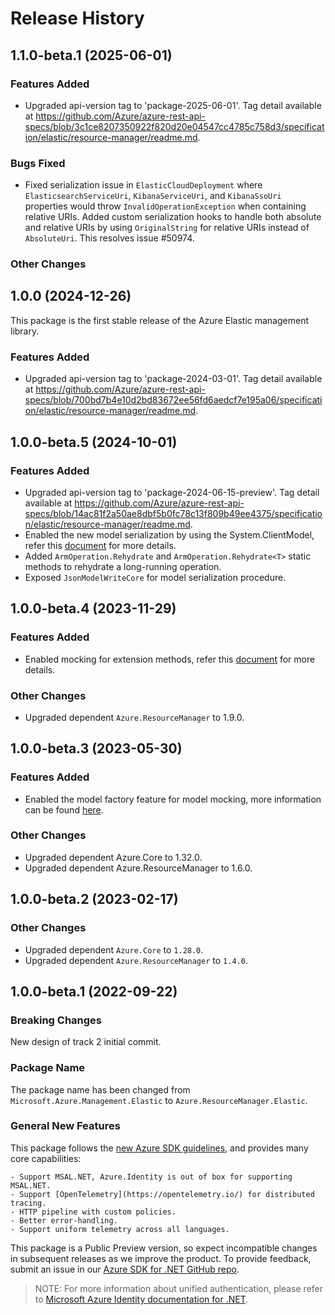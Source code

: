 # Release History

## 1.1.0-beta.1 (2025-06-01)

### Features Added

- Upgraded api-version tag to 'package-2025-06-01'. Tag detail available at https://github.com/Azure/azure-rest-api-specs/blob/3c1ce8207350922f820d20e04547cc4785c758d3/specification/elastic/resource-manager/readme.md.

### Bugs Fixed

- Fixed serialization issue in `ElasticCloudDeployment` where `ElasticsearchServiceUri`, `KibanaServiceUri`, and `KibanaSsoUri` properties would throw `InvalidOperationException` when containing relative URIs. Added custom serialization hooks to handle both absolute and relative URIs by using `OriginalString` for relative URIs instead of `AbsoluteUri`. This resolves issue #50974.

### Other Changes

## 1.0.0 (2024-12-26)

This package is the first stable release of the Azure Elastic management library.

### Features Added

- Upgraded api-version tag to 'package-2024-03-01'. Tag detail available at https://github.com/Azure/azure-rest-api-specs/blob/700bd7b4e10d2bd83672ee56fd6aedcf7e195a06/specification/elastic/resource-manager/readme.md.

## 1.0.0-beta.5 (2024-10-01)

### Features Added

- Upgraded api-version tag to 'package-2024-06-15-preview'. Tag detail available at https://github.com/Azure/azure-rest-api-specs/blob/14ac81f2a50ae8dbf5b0fc78c13f809b49ee4375/specification/elastic/resource-manager/readme.md.
- Enabled the new model serialization by using the System.ClientModel, refer this [document](https://aka.ms/azsdk/net/mrw) for more details.
- Added `ArmOperation.Rehydrate` and `ArmOperation.Rehydrate<T>` static methods to rehydrate a long-running operation.
- Exposed `JsonModelWriteCore` for model serialization procedure.

## 1.0.0-beta.4 (2023-11-29)

### Features Added

- Enabled mocking for extension methods, refer this [document](https://aka.ms/azsdk/net/mocking) for more details.

### Other Changes

- Upgraded dependent `Azure.ResourceManager` to 1.9.0.

## 1.0.0-beta.3 (2023-05-30)

### Features Added

- Enabled the model factory feature for model mocking, more information can be found [here](https://azure.github.io/azure-sdk/dotnet_introduction.html#dotnet-mocking-factory-builder).

### Other Changes

- Upgraded dependent Azure.Core to 1.32.0.
- Upgraded dependent Azure.ResourceManager to 1.6.0.

## 1.0.0-beta.2 (2023-02-17)

### Other Changes

- Upgraded dependent `Azure.Core` to `1.28.0`.
- Upgraded dependent `Azure.ResourceManager` to `1.4.0`.

## 1.0.0-beta.1 (2022-09-22)

### Breaking Changes

New design of track 2 initial commit.

### Package Name

The package name has been changed from `Microsoft.Azure.Management.Elastic` to `Azure.ResourceManager.Elastic`.

### General New Features

This package follows the [new Azure SDK guidelines](https://azure.github.io/azure-sdk/general_introduction.html), and provides many core capabilities:

    - Support MSAL.NET, Azure.Identity is out of box for supporting MSAL.NET.
    - Support [OpenTelemetry](https://opentelemetry.io/) for distributed tracing.
    - HTTP pipeline with custom policies.
    - Better error-handling.
    - Support uniform telemetry across all languages.

This package is a Public Preview version, so expect incompatible changes in subsequent releases as we improve the product. To provide feedback, submit an issue in our [Azure SDK for .NET GitHub repo](https://github.com/Azure/azure-sdk-for-net/issues).

> NOTE: For more information about unified authentication, please refer to [Microsoft Azure Identity documentation for .NET](https://learn.microsoft.com/dotnet/api/overview/azure/identity-readme?view=azure-dotnet).
